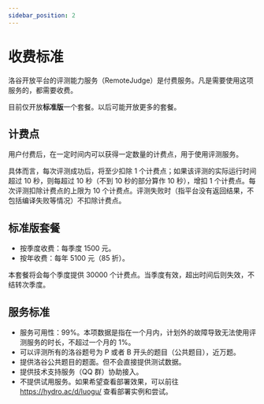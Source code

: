```yaml
---
sidebar_position: 2
---
```


# 收费标准

洛谷开放平台的评测能力服务（RemoteJudge）是付费服务。凡是需要使用这项服务的，都需要收费。

目前仅开放**标准版**一个套餐。以后可能开放更多的套餐。

## 计费点

用户付费后，在一定时间内可以获得一定数量的计费点，用于使用评测服务。

具体而言，每次评测成功后，将至少扣除 1 个计费点；如果该评测的实际运行时间超过 10 秒，则每超过 10 秒（不到 10 秒的部分算作 10 秒），增扣 1 个计费点。每次评测扣除计费点的上限为 10 个计费点。评测失败时（指平台没有返回结果，不包括编译失败等情况）不扣除计费点。

## 标准版套餐

- 按季度收费：每季度 1500 元。
- 按年收费：每年 5100 元（85 折）。

本套餐将会每个季度提供 30000 个计费点。当季度有效，超出时间后则失效，不结转次季度。

## 服务标准

- 服务可用性：99%。本项数据是指在一个月内，计划外的故障导致无法使用评测服务的时长，不超过一个月的 1%。
- 可以评测所有的洛谷题号为 P 或者 B 开头的题目（公共题目），近万题。
- 提供洛谷公共题目的题面。但不会直接提供测试数据。
- 提供技术支持服务（QQ 群）协助接入。
- 不提供试用服务。如果希望查看部署效果，可以前往 <https://hydro.ac/d/luogu/> 查看部署实例和尝试。
